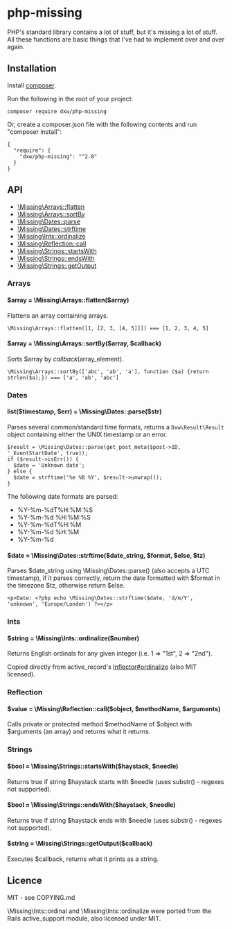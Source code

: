 # php-missing

PHP's standard library contains a lot of stuff, but it's missing a lot of stuff. All these functions are basic things that I've had to implement over and over again.

## Installation

Install [composer](http://getcomposer.org/).

Run the following in the root of your project:

    composer require dxw/php-missing

Or, create a composer.json file with the following contents and run "composer install":

    {
      "require": {
        "dxw/php-missing": "^2.0"
      }
    }

## API

* [\Missing\Arrays::flatten](#arr_flatten)
* [\Missing\Arrays::sortBy](#arr_sort_by)
* [\Missing\Dates::parse](#date_parse)
* [\Missing\Dates::strftime](#date_strftime)
* [\Missing\Ints::ordinalize](#int_ordinalize)
* [\Missing\Reflection::call](#reflection_call)
* [\Missing\Strings::startsWith](#string_starts_with)
* [\Missing\Strings::endsWith](#string_ends_with)
* [\Missing\Strings::getOutput](#string_get_output)

### Arrays

<a name="arr_flatten"></a>
#### $array = \Missing\Arrays::flatten($array)

Flattens an array containing arrays.

    \Missing\Arrays::flatten([1, [2, 3, [4, 5]]]) === [1, 2, 3, 4, 5]

<a name="arr_sort_by"></a>
#### $array = \Missing\Arrays::sortBy($array, $callback)

Sorts $array by $callback($array_element).

    \Missing\Arrays::sortBy(['abc', 'ab', 'a'], function ($a) {return strlen($a);}) === ['a', 'ab', 'abc']

### Dates

<a name="date_parse"></a>
#### list($timestamp, $err) = \Missing\Dates::parse($str)

Parses several common/standard time formats, returns a `Dxw\Result\Result` object containing either the UNIX timestamp or an error.

    $result = \Missing\Dates::parse(get_post_meta($post->ID, '_EventStartDate', true));
    if ($result->isErr()) {
      $date = 'Unknown date';
    } else {
      $date = strftime('%e %B %Y', $result->unwrap());
    }

The following date formats are parsed:

* %Y-%m-%dT%H:%M:%S
* %Y-%m-%d %H:%M:%S
* %Y-%m-%dT%H:%M
* %Y-%m-%d %H:%M
* %Y-%m-%d

<a name="date_strftime"></a>
#### $date = \Missing\Dates::strftime($date_string, $format, $else, $tz)

Parses $date_string using \Missing\Dates::parse() (also accepts a UTC timestamp), if it parses correctly, return the date formatted with $format in the timezone $tz, otherwise return $else.

    <p>Date: <?php echo \Missing\Dates::strftime($date, 'd/m/Y', 'unknown', 'Europe/London') ?></p>

### Ints

<a name="int_ordinalize"></a>
#### $string = \Missing\Ints::ordinalize($number)

Returns English ordinals for any given integer (i.e. 1 => "1st", 2 => "2nd").

Copied directly from active_record's [Inflector#ordinalize](http://api.rubyonrails.org/classes/ActiveSupport/Inflector.html#method-i-ordinalize) (also MIT licensed).

### Reflection

<a name="reflection_call"></a>
#### $value = \Missing\Reflection::call($object, $methodName, $arguments)

Calls private or protected method $methodName of $object with $arguments (an array) and returns what it returns.

### Strings

<a name="string_starts_with"></a>
#### $bool = \Missing\Strings::startsWith($haystack, $needle)

Returns true if string $haystack starts with $needle (uses substr() - regexes not supported).

<a name="string_ends_with"></a>
#### $bool = \Missing\Strings::endsWith($haystack, $needle)

Returns true if string $haystack ends with $needle (uses substr() - regexes not supported).

<a name="string_get_output"></a>
#### $string = \Missing\Strings::getOutput($callback)

Executes $callback, returns what it prints as a string.


## Licence

MIT - see COPYING.md

\Missing\Ints::ordinal and \Missing\Ints::ordinalize were ported from the Rails active_support module, also licensed under MIT.
